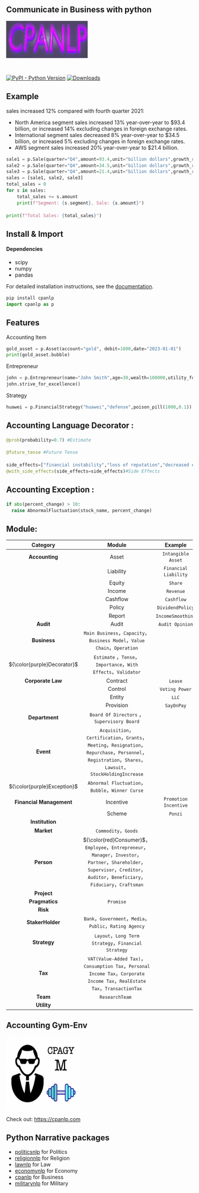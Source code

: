 
## Communicate in Business with python

 <img src="https://raw.githubusercontent.com/accounting-intelligent-ai/cpanlp/main/cpanlp.png" width = "220" height = "100" 
alt="logo" align=center />

<br/>

[![PyPI - Python Version](https://img.shields.io/static/v1?label=pypi&message=v1.2.51&color=blue)](https://pypi.org/project/cpanlp/)
[![Downloads](https://static.pepy.tech/badge/cpanlp/week)](https://pepy.tech/project/cpanlp)


## Example
sales increased 12% compared with fourth quarter 2021:
  - North America segment sales increased 13% year-over-year to $93.4 billion, or increased 14% excluding changes in foreign exchange rates.
  - International segment sales decreased 8% year-over-year to $34.5 billion, or increased 5% excluding changes in foreign exchange rates.
  - AWS segment sales increased 20% year-over-year to $21.4 billion.
```python
sale1 = p.Sale(quarter="Q4",amount=93.4,unit="billion dollars",growth_rate=13%,year=2022,segment="North America")
sale2 = p.Sale(quarter="Q4",amount=34.5,unit="billion dollars",growth_rate=-8%,year=2022,segment="International")
sale3 = p.Sale(quarter="Q4",amount=21.4,unit="billion dollars",growth_rate=20%,year=2022,segment="AWS")
sales = [sale1, sale2, sale3]
total_sales = 0
for s in sales:
    total_sales += s.amount
    print(f"Segment: {s.segment}, Sale: {s.amount}")

print(f"Total Sales: {total_sales}")
```

## Install & Import
#### Dependencies
- scipy 
- numpy
- pandas
  
For detailed installation instructions, see the
[documentation](https://cpanlp.com/documentation).
```python
pip install cpanlp
import cpanlp as p
```

## Features
Accounting Item
```python
gold_asset = p.Asset(account="gold", debit=1000,date="2023-01-01")
print(gold_asset.bubble)
```
Entrepreneur
```python
john = p.Entrepreneur(name="John Smith",age=30,wealth=100000,utility_function=0, experience=5,company=LLC("Apple","Electronics",1000000),entrepreneurship=Entrepreneurship(leadership=9.0))
john.strive_for_excellence()
```
Strategy
```python
huawei = p.FinancialStrategy("huawei","defense",poison_pill(1000,0.1))
```

## Accounting Language Decorator :
```python
@prob(probability=0.7) #Estimate

@future_tense #Future Tense

side_effects=["financial instability","loss of reputation","decreased employee morale"]
@with_side_effects(side_effects=side_effects)#Side Effects 
```

## Accounting Exception :
```python
if abs(percent_change) > 10:
  raise AbnormalFluctuation(stock_name, percent_change)
```

## Module:
|  Category   |  Module   | Example  |
|  :----: |  :----:  | :----:  |
| **Accounting**  | Asset|`Intangible Asset`|
| | Liability |`Financial Liability`|
| | Equity|`Share`|
| | Income|`Revenue`|
| | Cashflow |`Cashflow`|
| | Policy |`DividendPolicy`|
| | Report |`IncomeSmoothing`|
| **Audit**  | Audit|`Audit Opinion`|
| **Business**  | `Main Business`，`Capacity`，`Business Model`，`Value Chain`，`Operation` |
| ${\color{purple}Decorator}$| `Estimate` ，`Tense`，`Importance`，`With Effects`，`Validator`|
| **Corporate Law**  | Contract|`Lease`|
|  | Control|`Voting Power`|
|  | Entity|`LLC`|
|  | Provision|`SayOnPay`|
| **Department**  | `Board Of Directors` ，`Supervisory Board`|
| **Event**  | `Acquisition`，`Certification`，`Grants`，`Meeting`，`Resignation`，`Repurchase`，`Personnel`，`Registration`，`Shares`，`Lawsuit`，`StockHoldingIncrease` |
| ${\color{purple}Exception}$| `Abnormal Fluctuation`，`Bubble`，`Winner Curse`|
| **Financial Management**  | Incentive|`Promotion Incentive`|
| | Scheme|`Ponzi`|
| **Institution**  |  |
| **Market**  | `Commodity`，`Goods`|
| **Person**  | ${\color{red}Consumer}$，`Employee`，`Entrepreneur`，`Manager`，`Investor`，`Partner`，`Shareholder`，`Supervisor`，`Creditor`，`Auditor`，`Beneficiary`，`Fiduciary`，`Craftsman` |
| **Project**  |  |
| **Pragmatics**  | `Promise` |
| **Risk** | |
| **StakerHolder**  | `Bank`，`Government`，`Media`，`Public`，`Rating Agency` |
| **Strategy**  | `Layout`，`Long Term Strategy`，`Financial Strategy` |
| **Tax**  | `VAT(Value-Added Tax)`，`Consumption Tax`，`Personal Income Tax`，`Corporate Income Tax`，`RealEstate Tax`，`TransactionTax` ||
| **Team**  | `ResearchTeam `|
| **Utility**  | |

## Accounting Gym-Env
<a href="https://pypi.org/project/cpagym/">
<img src="https://raw.githubusercontent.com/accounting-intelligent-ai/cpagym/main/cpagym.png" width = "200" height = "200" alt="logo" align=center />
</a>

Check out: https://cpanlp.com

## Python Narrative packages
- [politicsnlp](https://pypi.org/project/politicsnlp/) for Politics
- [religionnlp](https://pypi.org/project/religionnlp/) for Religion
- [lawnlp](https://pypi.org/project/lawnlp/) for Law
- [economynlp](https://pypi.org/project/economynlp/) for Economy
- [cpanlp](https://pypi.org/project/cpanlp/) for Business
- [militarynlp](https://pypi.org/project/militarynlp/) for Military
